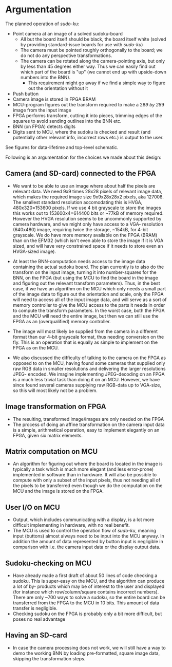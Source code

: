 Argumentation
=================

The planned operation of *sudo-ku*:
- Point camera at an image of a solved sudoku-board
  - All but the board itself should be black, the board itself white (solved
    by providing standard-issue boards for use with *sudo-ku*)
  - The camera must be pointed roughly orthogonally to the board; we do not
    do any perspective transformations.
  - The camera can be rotated along the camera-pointing axis, but only by
    less than 45 degrees either way. Thus we can easily find out which part
    of the board is "up" (we cannot end up with upside-down numbers into the
    BNN).
    - This requirement might go away if we find a simple way to figure out the
      orientation without it
- Push button
- Camera image is stored in FPGA BRAM
- MCU-program figures out the transform required to make a 28*9 by 28*9 image
  from the input image
- FPGA performs transform, cutting it into pieces, trimming edges of the
  squares to avoid sending outlines into the BNN etc.
- BNN (on FPGA) detects digits
- Digits sent to MCU, where the sudoku is checked and result (and potentially
  other relevant info, incorrect rows etc.) is output to the user.

See figures for data-lifetime and top-level schematic.

Following is an argumentation for the choices we made about this design:

Camera (and SD-card) connected to the FPGA
-------------------------------------------------

- We want to be able to use an image where about half the pixels are relevant
  data. We need 9x9 times 28x28 pixels of relevant image data, which makes the
  required image size 9x9x28x28x2 pixels, aka 127008. The smallest standard
  resolution accomodating this is HVGA, 480x320=153600 pixels. If we use 4 bit
  grayscale to store the images this works out to 153600x4=614400 bits or
  ~77kB of memory required. However the HVGA resolution seems to be uncommonly
  supported by camera hardware, and we might only have access to a VGA-
  resolution (640x480) image, requiring twice the storage, ~154kB, for 4-bit
  grayscale. We do have more memory available on the FPGA (BRAM) than on the
  EFM32 (which isn't even able to store the image if it is VGA sized, and will
  have very constrained space if it needs to store even an HVGA-sized image).

- At least the BNN-computation needs access to the image data containing the
  actual sudoku board. The plan currently is to also do the transform on the
  input image, turning it into number-squares for the BNN, on the FPGA (but
  using the MCU to find the board in the image and figuring out the relevant
  transform parameters). Thus, in the best case, if we have an algorithm on
  the MCU which only needs a small part of the image data to figure out the
  orientation and scale, only the FPGA will need to access all of the input
  image data, and will serve as a sort of memory controller to give the MCU
  access to the parts it needs in order to compute the transform parameters.
  In the worst case, both the FPGA and the MCU will need the entire image,
  but then we can still use the FPGA as an (overqualified) memory controller.

- The image will most likely be supplied from the camera in a different
  format than our 4-bit grayscale format, thus needing conversion on the fly.
  This is an operation that is equally as simple to implement on the FPGA as
  on the MCU.
  
- We also discussed the difficulty of talking to the camera on the FPGA as
  opposed to on the MCU, having found some cameras that supplied only raw
  RGB data in smaller resolutions and delivering the larger resolutions JPEG-
  encoded. We imagine implementing JPEG-decoding on an FPGA is a much less
  trivial task than doing it on an MCU. However, we have since found several
  cameras supplying raw RGB-data up to VGA-size, so this will most likely
  not be a problem.

Image transformation on FPGA
-------------------------------

- The resulting, transformed image/images are only needed on the FPGA
- The process of doing an affine transformation on the camera input data is
  a simple, arithmetical operation, easy to implement elegantly on an FPGA,
  given six matrix elements.

Matrix computation on MCU
----------------------------

- An algorithm for figuring out where the board is located in the image is
  typically a task which is much more elegant (and less error-prone)
  implemented in software than in hardware. It will also be possible to
  compute with only a subset of the input pixels, thus not needing all of
  the pixels to be transferred even though we do the computation on the MCU
  and the image is stored on the FPGA.

User I/O on MCU
------------------

- Output, which includes communicating with a display, is a lot more difficult
  implementing in hardware, with no real benefit.
- The MCU is used to control the operation flow of *sudo-ku*, meaning input
  (buttons) almost always need to be input into the MCU anyway. In addition
  the amount of data represented by button input is negligible in comparison
  with i.e. the camera input data or the display output data.

Sudoku-checking on MCU
-----------------------

- Have already made a first draft of about 50 lines of code checking a sudoku.
  This is super-easy on the MCU, and the algorithm can produce a lot of by-
  products which may be of interest to the user and displayed (for instance
  which row/column/square contains incorrect numbers). There are only ~700
  ways to solve a sudoku, so the entire board can be transferred from the FPGA
  to the MCU in 10 bits. This amount of data transfer is negligible.
- Checking sudoku on the FPGA is probably only a bit more difficult, but poses
  no real advantage

Having an SD-card
---------------------

- In case the camera processing does not work, we will still have a way to
  demo the working BNN by loading pre-formatted, square image data, skipping
  the transformation steps.
